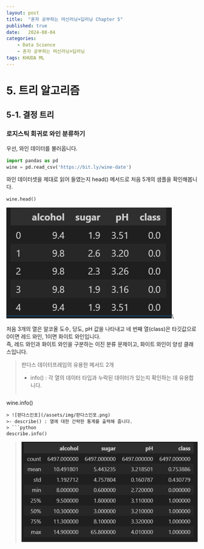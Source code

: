 ```yaml
---
layout: post
title:  "혼자 공부하는 머신러닝+딥러닝 Chapter 5"
published: true
date:   2024-08-04 
categories:
    - Data Science
    - 혼자 공부하는 머신러닝+딥러닝
tags: KHUDA ML
---
```

# 5. 트리 알고리즘
## 5-1. 결정 트리
### 로지스틱 회귀로 와인 분류하기
우선, 와인 데이터를 불러옵니다.
```python
import pandas as pd
wine = pd.read_csv('https://bit.ly/wine-date')
```
와인 데이터셋을 제대로 읽어 들였는지 head() 메서드로 처음 5개의 샘플을 확인해봅니다.
```python
wine.head()
```
![와인데이터](/assets/img/와인%20헤드.png)\

처음 3개의 열은 알코올 도수, 당도, pH 값을 나타내고 네 번째 열(class)은 타깃값으로 0이면 레드 와인, 1이면 화이트 와인입니다.\
즉, 레드 와인과 화이트 와인을 구분하는 이진 분류 문제이고, 화이트 와인이 양성 클래스입니다.
> 판다스 데이터프레임의 유용한 메서드 2개
>- info() : 각 열의 데이터 타입과 누락된 데이터가 있는지 확인하는 데 유용합니다.
> ```python
wine.info()
```
> ![판다스인포](/assets/img/판다스인포.png)
>- describe() : 열에 대한 간략한 통계를 출력해 줍니다.
> ```python
describe.info()
```
> ![판다스디스크라이브](/assets/img/판다스디스크라이브.png)